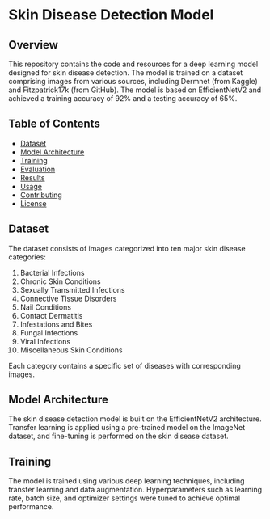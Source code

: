 # Skin Disease Detection Model

## Overview

This repository contains the code and resources for a deep learning model designed for skin disease detection. The model is trained on a dataset comprising images from various sources, including Dermnet (from Kaggle) and Fitzpatrick17k (from GitHub). The model is based on EfficientNetV2 and achieved a training accuracy of 92% and a testing accuracy of 65%.

## Table of Contents

- [Dataset](#dataset)
- [Model Architecture](#model-architecture)
- [Training](#training)
- [Evaluation](#evaluation)
- [Results](#results)
- [Usage](#usage)
- [Contributing](#contributing)
- [License](#license)

## Dataset

The dataset consists of images categorized into ten major skin disease categories:

1. Bacterial Infections
2. Chronic Skin Conditions
3. Sexually Transmitted Infections
4. Connective Tissue Disorders
5. Nail Conditions
6. Contact Dermatitis
7. Infestations and Bites
8. Fungal Infections
9. Viral Infections
10. Miscellaneous Skin Conditions

Each category contains a specific set of diseases with corresponding images.

## Model Architecture

The skin disease detection model is built on the EfficientNetV2 architecture. Transfer learning is applied using a pre-trained model on the ImageNet dataset, and fine-tuning is performed on the skin disease dataset.

## Training

The model is trained using various deep learning techniques, including transfer learning and data augmentation. Hyperparameters such as learning rate, batch size, and optimizer settings were tuned to achieve optimal performance.

      
